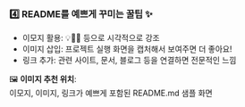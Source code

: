 ### 4️⃣ README를 예쁘게 꾸미는 꿀팁 ✨

- 이모지 활용: 💡📌🎉 등으로 시각적으로 강조
- 이미지 삽입: 프로젝트 실행 화면을 캡처해서 보여주면 더 좋아요!
- 링크 추가: 관련 사이트, 문서, 블로그 등을 연결하면 전문적인 느낌

🖼️ **이미지 추천 위치**:  
이모지, 이미지, 링크가 예쁘게 포함된 README.md 샘플 화면
